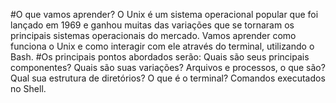 #O que vamos aprender?
O Unix é um sistema operacional popular que foi lançado em 1969 e ganhou muitas das variações que se tornaram os principais sistemas operacionais do mercado. Vamos aprender como funciona o Unix e como interagir com ele através do terminal, utilizando o Bash.
#Os principais pontos abordados serão:
Quais são seus principais componentes?
Quais são suas variações?
Arquivos e processos, o que são?
Qual sua estrutura de diretórios?
O que é o terminal?
Comandos executados no Shell.

